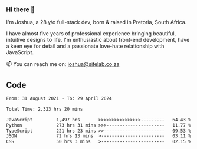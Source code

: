 ### Hi there 👋

I'm Joshua, a 28 y/o full-stack dev, born & raised in Pretoria, South Africa. 

I have almost five years of professional experience bringing beautiful, intuitive designs to life. I'm enthusiastic about front-end development, have a keen eye for detail and a passionate love-hate relationship with JavaScript.

📫 You can reach me on: joshua@sitelab.co.za

## **Code**

<!--START_SECTION:waka-->

```txt
From: 31 August 2021 - To: 29 April 2024

Total Time: 2,323 hrs 20 mins

JavaScript         1,497 hrs       >>>>>>>>>>>>>>>>---------   64.43 %
Python             273 hrs 31 mins >>>----------------------   11.77 %
TypeScript         221 hrs 23 mins >>-----------------------   09.53 %
JSON               72 hrs 13 mins  >------------------------   03.11 %
CSS                50 hrs 3 mins   >------------------------   02.15 %
```

<!--END_SECTION:waka-->
